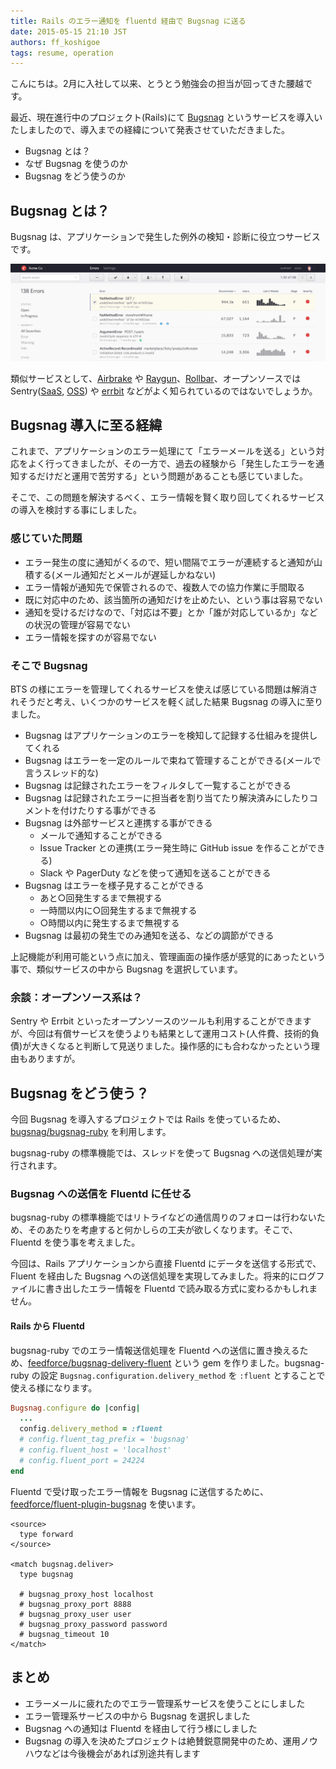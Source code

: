 ```yaml
---
title: Rails のエラー通知を fluentd 経由で Bugsnag に送る
date: 2015-05-15 21:10 JST
authors: ff_koshigoe
tags: resume, operation
---
```


こんにちは。2月に入社して以来、とうとう勉強会の担当が回ってきた腰越です。

最近、現在進行中のプロジェクト(Rails)にて [Bugsnag](https://bugsnag.com/) というサービスを導入いたしましたので、導入までの経緯について発表させていただきました。

- Bugsnag とは？
- なぜ Bugsnag を使うのか
- Bugsnag をどう使うのか

<!--more-->

## Bugsnag とは？

Bugsnag は、アプリケーションで発生した例外の検知・診断に役立つサービスです。

![bugsnag screenshot](/images/2015/05/bugsnag-screenshot.png)

類似サービスとして、[Airbrake](https://airbrake.io/) や [Raygun](https://raygun.io/)、[Rollbar](https://rollbar.com/)、オープンソースでは Sentry([SaaS](https://getsentry.com/welcome/), [OSS](https://github.com/getsentry/sentry)) や [errbit](https://github.com/errbit/errbit) などがよく知られているのではないでしょうか。

## Bugsnag 導入に至る経緯

これまで、アプリケーションのエラー処理にて「エラーメールを送る」という対応をよく行ってきましたが、その一方で、過去の経験から「発生したエラーを通知するだけだと運用で苦労する」という問題があることも感じていました。

そこで、この問題を解決するべく、エラー情報を賢く取り回してくれるサービスの導入を検討する事にしました。

### 感じていた問題

- エラー発生の度に通知がくるので、短い間隔でエラーが連続すると通知が山積する(メール通知だとメールが遅延しかねない)
- エラー情報が通知先で保管されるので、複数人での協力作業に手間取る
- 既に対応中のため、該当箇所の通知だけを止めたい、という事は容易でない
- 通知を受けるだけなので、「対応は不要」とか「誰が対応しているか」などの状況の管理が容易でない
- エラー情報を探すのが容易でない

### そこで Bugsnag

BTS の様にエラーを管理してくれるサービスを使えば感じている問題は解消されそうだと考え、いくつかのサービスを軽く試した結果 Bugsnag の導入に至りました。

- Bugsnag はアプリケーションのエラーを検知して記録する仕組みを提供してくれる
- Bugsnag はエラーを一定のルールで束ねて管理することができる(メールで言うスレッド的な)
- Bugsnag は記録されたエラーをフィルタして一覧することができる
- Bugsnag は記録されたエラーに担当者を割り当てたり解決済みにしたりコメントを付けたりする事ができる
- Bugsnag は外部サービスと連携する事ができる
    - メールで通知することができる
    - Issue Tracker との連携(エラー発生時に GitHub issue を作ることができる)
    - Slack や PagerDuty などを使って通知を送ることができる
- Bugsnag はエラーを様子見することができる
    - あと○回発生するまで無視する
    - 一時間以内に○回発生するまで無視する
    - ○時間以内に発生するまで無視する
- Bugsnag は最初の発生でのみ通知を送る、などの調節ができる

上記機能が利用可能という点に加え、管理画面の操作感が感覚的にあったという事で、類似サービスの中から Bugsnag を選択しています。

### 余談：オープンソース系は？

Sentry や Errbit といったオープンソースのツールも利用することができますが、今回は有償サービスを使うよりも結果として運用コスト(人件費、技術的負債)が大きくなると判断して見送りました。操作感的にも合わなかったという理由もありますが。

## Bugsnag をどう使う？

今回 Bugsnag を導入するプロジェクトでは Rails を使っているため、[bugsnag/bugsnag-ruby](https://github.com/bugsnag/bugsnag-ruby) を利用します。

bugsnag-ruby の標準機能では、スレッドを使って Bugsnag への送信処理が実行されます。

### Bugsnag への送信を Fluentd に任せる

bugsnag-ruby の標準機能ではリトライなどの通信周りのフォローは行わないため、そのあたりを考慮すると何かしらの工夫が欲しくなります。そこで、Fluentd を使う事を考えました。

今回は、Rails アプリケーションから直接 Fluentd にデータを送信する形式で、Fluent を経由した Bugsnag への送信処理を実現してみました。将来的にログファイルに書き出したエラー情報を Fluentd で読み取る方式に変わるかもしれません。

#### Rails から Fluentd

bugsnag-ruby でのエラー情報送信処理を Fluentd への送信に置き換えるため、[feedforce/bugsnag-delivery-fluent](https://github.com/feedforce/bugsnag-delivery-fluent) という gem を作りました。bugsnag-ruby の設定 `Bugsnag.configuration.delivery_method` を `:fluent` とすることで使える様になります。

```rb
Bugsnag.configure do |config|
  ...
  config.delivery_method = :fluent
  # config.fluent_tag_prefix = 'bugsnag'
  # config.fluent_host = 'localhost'
  # config.fluent_port = 24224
end
```

Fluentd で受け取ったエラー情報を Bugsnag に送信するために、[feedforce/fluent-plugin-bugsnag](https://github.com/feedforce/fluent-plugin-bugsnag) を使います。

```
<source>
  type forward
</source>

<match bugsnag.deliver>
  type bugsnag

  # bugsnag_proxy_host localhost
  # bugsnag_proxy_port 8888
  # bugsnag_proxy_user user
  # bugsnag_proxy_password password
  # bugsnag_timeout 10
</match>
```

## まとめ

- エラーメールに疲れたのでエラー管理系サービスを使うことにしました
- エラー管理系サービスの中から Bugsnag を選択しました
- Bugsnag への通知は Fluentd を経由して行う様にしました
- Bugsnag の導入を決めたプロジェクトは絶賛鋭意開発中のため、運用ノウハウなどは今後機会があれば別途共有します
